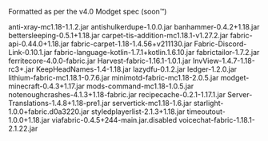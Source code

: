 Formatted as per the v4.0 Modget spec (soon:tm:)

anti-xray-mc1.18-1.1.2.jar
antishulkerdupe-1.0.0.jar
banhammer-0.4.2+1.18.jar
bettersleeping-0.5.1+1.18.jar
carpet-tis-addition-mc1.18.1-v1.27.2.jar
fabric-api-0.44.0+1.18.jar
fabric-carpet-1.18-1.4.56+v211130.jar
Fabric-Discord-Link-0.10.1.jar
fabric-language-kotlin-1.7.1+kotlin.1.6.10.jar
fabrictailor-1.7.2.jar
ferritecore-4.0.0-fabric.jar
Harvest-fabric-1.16.1-1.0.1.jar
InvView-1.4.7-1.18-rc3+.jar
KeepHeadNames-1.4-1.18.jar
lazydfu-0.1.2.jar
ledger-1.2.0.jar
lithium-fabric-mc1.18.1-0.7.6.jar
minimotd-fabric-mc1.18-2.0.5.jar
modget-minecraft-0.4.3+1.17.jar
mods-command-mc1.18-1.0.5.jar
notenoughcrashes-4.1.3+1.18-fabric.jar
recipecache-0.2.1-1.17.1.jar
Server-Translations-1.4.8+1.18-pre1.jar
servertick-mc1.18-1.6.jar
starlight-1.0.0+fabric.d0a3220.jar
styledplayerlist-2.1.3+1.18.jar
timeoutout-1.0.0+1.18.jar
viafabric-0.4.5+244-main.jar.disabled
voicechat-fabric-1.18.1-2.1.22.jar
